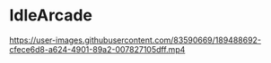 # IdleArcade



https://user-images.githubusercontent.com/83590669/189488692-cfece6d8-a624-4901-89a2-007827105dff.mp4

